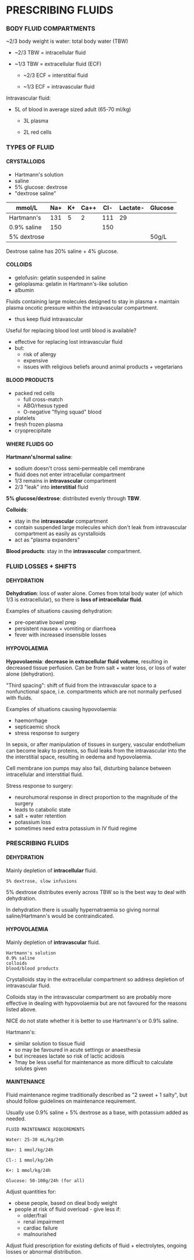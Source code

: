 # PRESCRIBING FLUIDS

### BODY FLUID COMPARTMENTS

~2/3 body weight is water: total body water (TBW)

- ~2/3 TBW = intracellular fluid

- ~1/3 TBW = extracellular fluid (ECF)

	- ~2/3 ECF = interstitial fluid
	
	- ~1/3 ECF = intravascular fluid

Intravascular fluid:

- 5L of blood in average sized adult (65-70 ml/kg)
	
	- 3L plasma
	
	- 2L red cells


### TYPES OF FLUID

#### CRYSTALLOIDS

- Hartmann's solution
- saline
- 5% glucose: dextrose
- "dextrose saline"

mmol/L | Na+ | K+ | Ca++ | Cl- | Lactate- | Glucose
-- | -- | -- | -- | -- | --| --
Hartmann's | 131 | 5 | 2 | 111 | 29 | 
0.9% saline | 150 | | | 150 | | 
5% dextrose | | | | | | 50g/L

Dextrose saline has 20% saline + 4% glucose.


#### COLLOIDS

- gelofusin: gelatin suspended in saline
- geloplasma: gelatin in Hartmann's-like solution
- albumin

Fluids containing large molecules designed to stay in plasma + maintain plasma oncotic pressure within the intravascular compartment.

- thus keep fluid intravascular

Useful for replacing blood lost until blood is available?

- effective for replacing lost intravascular fluid
- but:
	- risk of allergy
	- expensive
	- issues with religious beliefs around animal products + vegetarians

#### BLOOD PRODUCTS

- packed red cells
	- full cross-match
	- ABO/rhesus typed
	- O-negative "flying squad" blood
- platelets
- fresh frozen plasma
- cryoprecipitate


#### WHERE FLUIDS GO

**Hartmann's/normal saline**: 

- sodium doesn't cross semi-permeable cell membrane
- fluid does not enter intracellular compartment
- 1/3 remains in **intravascular** compartment
- 2/3 "leak" into **interstitial** fluid

**5% glucose/dextrose**: distributed evenly through **TBW**.

**Colloids**:

- stay in the **intravascular** compartment
- contain suspended large molecules which don't leak from intravascular compartment as easily as cyrstalloids
- act as "plasma expanders"

**Blood products**: stay in the **intravascular** compartment.

### FLUID LOSSES + SHIFTS

#### DEHYDRATION

**Dehydration**: loss of water alone. Comes from total body water (of which 1/3 is extracellular), so there is **loss of intracellular fluid**.

Examples of situations causing dehydration:

- pre-operative bowel prep
- persistent nausea + vomiting or diarrhoea
- fever with increased insensible losses

#### HYPOVOLAEMIA

**Hypovolaemia**: **decrease in extracellular fluid volume**, resulting in decreased tissue perfusion. Can be from salt + water loss, or loss of water alone (dehydration).

"Third spacing": shift of fluid from the intravascular space to a nonfunctional space, i.e. compartments which are not normally perfused with fluids.

Examples of situations causing hypovolaemia:

- haemorrhage
- septicaemic shock
- stress response to surgery

In sepsis, or after manipulation of tissues in surgery, vascular endothelium can become leaky to proteins, so fluid leaks from the intravascular into the the interstitial space, resulting in oedema and hypovolaemia.

Cell membrane ion pumps may also fail, disturbing balance between intracellular and interstitial fluid.

Stress response to surgery: 

- neurohumoral response in direct proportion to the magnitude of the surgery
- leads to catabolic state
- salt + water retention
- potassium loss
- sometimes need extra potassium in IV fluid regime

### PRESCRIBING FLUIDS

#### DEHYDRATION

Mainly depletion of **intracellular** fluid.

	5% dextrose, slow infusions

5% dextrose distributes evenly across TBW so is the best way to deal with dehydration.

In dehydration there is usually hypernatraemia so giving normal saline/Hartmann's would be contraindicated.

#### HYPOVOLAEMIA

Mainly depletion of **intravascular** fluid.

	Hartmann's solution
	0.9% saline
	colloids
	blood/blood products

Crystalloids stay in the extracellular compartment so address depletion of intravascular fluid.

Colloids stay in the intravascular compartment so are probably more effective in dealing with hypovolaemia but are not favoured for the reasons listed above.

NICE do not state whether it is better to use Hartmann's or 0.9% saline.

Hartmann's:

- similar solution to tissue fluid
- so may be favoured in acute settings or anaesthesia
- but increases lactate so risk of lactic acidosis
- ?may be less useful for maintenance as more difficult to calculate solutes given


#### MAINTENANCE

Fluid maintenance regime traditionally described as "2 sweet + 1 salty", but should follow guidelines on maintenance requirement.

Usually use 0.9% saline + 5% dextrose as a base, with potassium added as needed.

	FLUID MAINTENANCE REQUIREMENTS
	
	Water: 25-30 mL/kg/24h
	
	Na+: 1 mmol/kg/24h
	
	Cl-: 1 mmol/kg/24h
	
	K+: 1 mmol/kg/24h
	
	Glucose: 50-100g/24h (for all)
	
Adjust quantities for:

- obese people, based on dieal body weight
- people at risk of fluid overload - give less if:
	- older/frail
	- renal impairment
	- cardiac failure
	- malnourished
	
Adjust fluid prescription for existing deficits of fluid + electrolytes, ongoing losses or abnormal distribution.